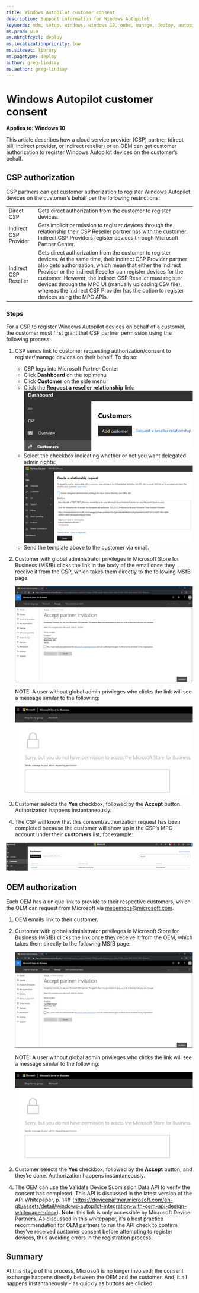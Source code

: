 ```yaml
---
title: Windows Autopilot customer consent
description: Support information for Windows Autopilot
keywords: mdm, setup, windows, windows 10, oobe, manage, deploy, autopilot, ztd, zero-touch, partner, msfb, intune, csp, OEM
ms.prod: w10
ms.mktglfcycl: deploy
ms.localizationpriority: low
ms.sitesec: library
ms.pagetype: deploy
author: greg-lindsay
ms.author: greg-lindsay
---
```


# Windows Autopilot customer consent

**Applies to: Windows 10**

This article describes how a cloud service provider (CSP) partner (direct bill, indirect provider, or indirect reseller) or an OEM can get customer authorization to register Windows Autopilot devices on the customer’s behalf.

## CSP authorization

CSP partners can get customer authorization to register Windows Autopilot devices on the customer’s behalf per the following restrictions:

<table>
<tr><td>Direct CSP<td>Gets direct authorization from the customer to register devices.
<tr><td>Indirect CSP Provider<td>Gets implicit permission to register devices through the relationship their CSP Reseller partner has with the customer.  Indirect CSP Providers register devices through Microsoft Partner Center.
<tr><td>Indirect CSP Reseller<td>Gets direct authorization from the customer to register devices.  At the same time, their indirect CSP Provider partner also gets authorization, which mean that either the Indirect Provider or the Indirect Reseller can register devices for the customer.  However, the Indirect CSP Reseller must register devices through the MPC UI (manually uploading CSV file), whereas the Indirect CSP Provider has the option to register devices using the MPC APIs.
</table>

### Steps

For a CSP to register Windows Autopilot devices on behalf of a customer, the customer must first grant that CSP partner permission using the following process:

1.	CSP sends link to customer requesting authorization/consent to register/manage devices on their behalf.  To do so:
    - CSP logs into Microsoft Partner Center
    - Click **Dashboard** on the top menu
    - Click **Customer** on the side menu
    - Click the **Request a reseller relationship** link:
    ![Request a reseller relationship](images/csp1.png)
    - Select the checkbox indicating whether or not you want delegated admin rights:
    ![Delegated rights](images/csp2.png)
    - Send the template above to the customer via email.
2. Customer with global administrator privileges in Microsoft Store for Business (MSfB) clicks the link in the body of the email once they receive it from the CSP, which takes them directly to the following MSfB page:

    ![Global admin](images/csp3.png)

    NOTE: A user without global admin privileges who clicks the link will see a message similar to the following:

    ![Not global admin](images/csp4.png)

3.	Customer selects the **Yes** checkbox, followed by the **Accept** button. Authorization happens instantaneously.
4.	The CSP will know that this consent/authorization request has been completed because the customer will show up in the CSP’s MPC account under their **customers** list, for example:

![Customers](images/csp5.png)

## OEM authorization

Each OEM has a unique link to provide to their respective customers, which the OEM can request from Microsoft via msoemops@microsoft.com.

1.	OEM emails link to their customer.
2.	Customer with global administrator privileges in Microsoft Store for Business (MSfB) clicks the link once they receive it from the OEM, which takes them directly to the following MSfB page:

    ![Global admin](images/csp6.png)

    NOTE: A user without global admin privileges who clicks the link will see a message similar to the following:

    ![Not global admin](images/csp7.png)
3.	Customer selects the **Yes** checkbox, followed by the **Accept** button, and they’re done.  Authorization happens instantaneously.

4.	The OEM can use the Validate Device Submission Data API to verify the consent has completed.  This API is discussed in the latest version of the API Whitepaper, p. 14ff (https://devicepartner.microsoft.com/en-gb/assets/detail/windows-autopilot-integration-with-oem-api-design-whitepaper-docx). **Note**: this link is only accessible by Microsoft Device Partners. As discussed in this whitepaper, it’s a best practice recommendation for OEM partners to run the API check to confirm they’ve received customer consent before attempting to register devices, thus avoiding errors in the registration process.

## Summary

At this stage of the process, Microsoft is no longer involved; the consent exchange happens directly between the OEM and the customer.  And, it all happens instantaneously - as quickly as buttons are clicked.

